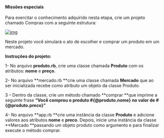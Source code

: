 #### **Missões especiais**

Para exercitar o conhecimento adquirido nesta etapa,  crie um projeto chamado Compras com a seguinte estrutura:

[![img](https://i1.wp.com/onebitcode.com/wp-content/uploads/2018/07/Captura-de-tela-de-2018-08-31-14-22-06.png?resize=300%2C139&ssl=1)](https://i1.wp.com/onebitcode.com/wp-content/uploads/2018/07/Captura-de-tela-de-2018-08-31-14-22-06.png?ssl=1)

Neste projeto você simulará o ato de escolher e comprar um produto em um mercado.

**Instruções do projeto:**  

1- No arquivo **produto.rb**, crie uma classe chamada **Produto** com os atributos: **nome** e **preço**.

2- No arquivo **mercado.rb **crie uma classe chamada **Mercado** que ao ser inicializada recebe como atributo um objeto da classe Produto.

3 – Dentro da classe, crie um método chamado **comprar **que imprime a seguinte frase **“Você comprou o produto #{@produto.nome} no valor de #{@produto.preco}”**  

4- No arquivo **app.rb **crie uma instância da classe **Produto** e adicione valores aos atributos **nome** e **preco**. Depois, inicie uma instância da classe **Mercado **passando um objeto produto como argumento e para finalizar execute o método comprar.
